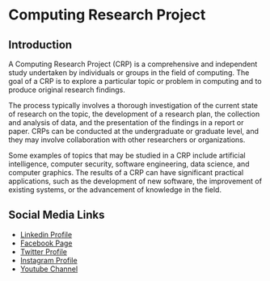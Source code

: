 # Computing Research Project

## Introduction

A Computing Research Project (CRP) is a comprehensive and independent study undertaken by individuals or groups in the field of computing. The goal of a CRP is to explore a particular topic or problem in computing and to produce original research findings.

The process typically involves a thorough investigation of the current state of research on the topic, the development of a research plan, the collection and analysis of data, and the presentation of the findings in a report or paper. CRPs can be conducted at the undergraduate or graduate level, and they may involve collaboration with other researchers or organizations.

Some examples of topics that may be studied in a CRP include artificial intelligence, computer security, software engineering, data science, and computer graphics. The results of a CRP can have significant practical applications, such as the development of new software, the improvement of existing systems, or the advancement of knowledge in the field.

Social Media Links
---

* [Linkedin Profile](https://www.linkedin.com/in/shalomshan-selvakumar-423aaa1aa/)
* [Facebook Page](https://web.facebook.com/selvakumar.shalomshan)
* [Twitter Profile](https://mobile.twitter.com/SHALOMSHANS)
* [Instagram Profile](https://www.instagram.com/shalomshanselvakumar/)
* [Youtube Channel](https://www.youtube.com/channel/UCeQfTqz1hxhe_Lt37I2JLDg)